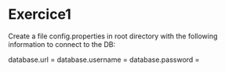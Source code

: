 # Exercice1

Create a file config.properties in root directory with the following information to connect to the DB:

database.url = 
database.username = 
database.password = 
